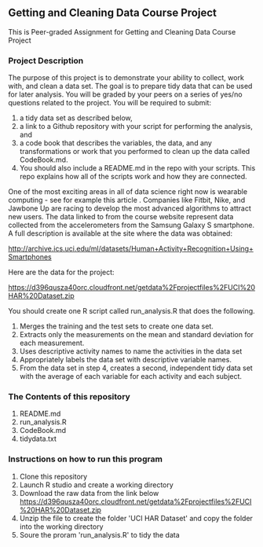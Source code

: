 ## Getting and Cleaning Data Course Project
This is Peer-graded Assignment for Getting and Cleaning Data Course Project
### Project Description
The purpose of this project is to demonstrate your ability to collect, work with, and clean a data set. The goal is to prepare tidy data that can be used for later analysis. You will be graded by your peers on a series of yes/no questions related to the project. You will be required to submit: 
1) a tidy data set as described below, 
2) a link to a Github repository with your script for performing the analysis, and 
3) a code book that describes the variables, the data, and any transformations or work that you performed to clean up the data called CodeBook.md. 
4) You should also include a README.md in the repo with your scripts. This repo explains how all of the scripts work and how they are connected.

One of the most exciting areas in all of data science right now is wearable computing - see for example this article . Companies like Fitbit, Nike, and Jawbone Up are racing to develop the most advanced algorithms to attract new users. The data linked to from the course website represent data collected from the accelerometers from the Samsung Galaxy S smartphone. A full description is available at the site where the data was obtained:

http://archive.ics.uci.edu/ml/datasets/Human+Activity+Recognition+Using+Smartphones

Here are the data for the project:

https://d396qusza40orc.cloudfront.net/getdata%2Fprojectfiles%2FUCI%20HAR%20Dataset.zip

You should create one R script called run_analysis.R that does the following.
1. Merges the training and the test sets to create one data set.
2. Extracts only the measurements on the mean and standard deviation for each measurement.
3. Uses descriptive activity names to name the activities in the data set
4. Appropriately labels the data set with descriptive variable names.
5. From the data set in step 4, creates a second, independent tidy data set with the average of each variable for each activity and each subject.

### The Contents of this repository
1. README.md
2. run_analysis.R
3. CodeBook.md
4. tidydata.txt

### Instructions on how to run this program
1. Clone this repository
2. Launch R studio and create a working directory
3. Download the raw data from the link below
   https://d396qusza40orc.cloudfront.net/getdata%2Fprojectfiles%2FUCI%20HAR%20Dataset.zip
4. Unzip the file to create the folder 'UCI HAR Dataset' and copy the folder into the working directory
5. Soure the proram 'run_analysis.R' to tidy the data 
